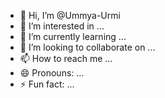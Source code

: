 - 👋 Hi, I’m @Ummya-Urmi
- 👀 I’m interested in ...
- 🌱 I’m currently learning ...
- 💞️ I’m looking to collaborate on ...
- 📫 How to reach me ...
- 😄 Pronouns: ...
- ⚡ Fun fact: ...

<!---
Ummya-Urmi/Ummya-Urmi is a ✨ special ✨ repository because its `README.md` (this file) appears on your GitHub profile.
You can click the Preview link to take a look at your changes.
--->
